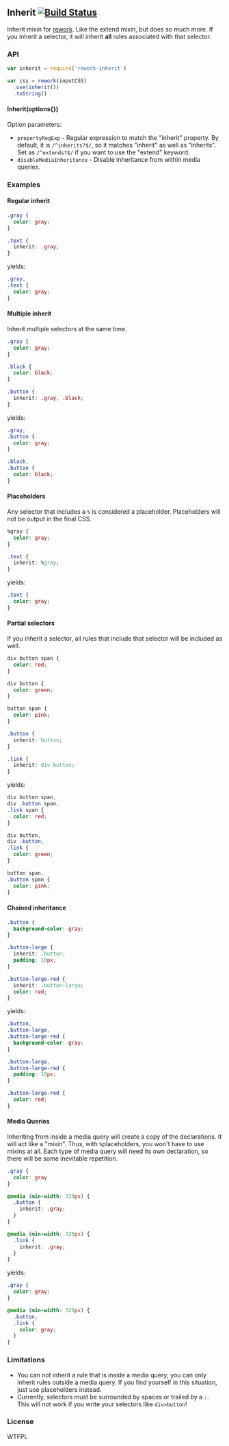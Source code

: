 ## Inherit [![Build Status](https://travis-ci.org/jonathanong/rework-inherit.png)](https://travis-ci.org/jonathanong/rework-inherit)

Inherit mixin for [rework](https://github.com/visionmedia/rework).
Like the extend mixin, but does so much more.
If you inherit a selector,
it will inherit __all__ rules associated with that selector.

### API

```js
var inherit = require('rework-inherit')

var css = rework(inputCSS)
  .use(inherit())
  .toString()
```

#### Inherit(options{})

Option parameters:

* `propertyRegExp` - Regular expression to match the "inherit" property.
  By default, it is `/^inherits?$/`, so it matches "inherit" as well as "inherits".
  Set as `/^extends?$/` if you want to use the "extend" keyword.
* `disableMediaInheritance` - Disable inheritance from within media queries.

### Examples

#### Regular inherit

```css
.gray {
  color: gray;
}

.text {
  inherit: .gray;
}
```

yields:

```css
.gray,
.text {
  color: gray;
}
```

#### Multiple inherit

Inherit multiple selectors at the same time.

```css
.gray {
  color: gray;
}

.black {
  color: black;
}

.button {
  inherit: .gray, .black;
}
```

yields:

```css
.gray,
.button {
  color: gray;
}

.black,
.button {
  color: black;
}
```

#### Placeholders

Any selector that includes a `%` is considered a placeholder.
Placeholders will not be output in the final CSS.

```css
%gray {
  color: gray;
}

.text {
  inherit: %gray;
}
```

yields:

```css
.text {
  color: gray;
}
```

#### Partial selectors

If you inherit a selector,
all rules that include that selector will be included as well.

```css
div button span {
  color: red;
}

div button {
  color: green;
}

button span {
  color: pink;
}

.button {
  inherit: button;
}

.link {
  inherit: div button;
}
```

yields:

```css
div button span,
div .button span,
.link span {
  color: red;
}

div button,
div .button,
.link {
  color: green;
}

button span,
.button span {
  color: pink;
}
```

#### Chained inheritance

```css
.button {
  background-color: gray;
}

.button-large {
  inherit: .button;
  padding: 10px;
}

.button-large-red {
  inherit: .button-large;
  color: red;
}
```

yields:

```css
.button,
.button-large,
.button-large-red {
  background-color: gray;
}

.button-large,
.button-large-red {
  padding: 10px;
}

.button-large-red {
  color: red;
}
```

#### Media Queries

Inheriting from inside a media query will create a copy of the declarations.
It will act like a "mixin".
Thus, with `%`placeholders, you won't have to use mixins at all.
Each type of media query will need its own declaration,
so there will be some inevitable repetition.

```css
.gray {
  color: gray
}

@media (min-width: 320px) {
  .button {
    inherit: .gray;
  }
}

@media (min-width: 320px) {
  .link {
    inherit: .gray;
  }
}
```

yields:

```css
.gray {
  color: gray;
}

@media (min-width: 320px) {
  .button,
  .link {
    color: gray;
  }
}
```

### Limitations

- You can not inherit a rule that is inside a media query;
  you can only inherit rules outside a media query.
  If you find yourself in this situation,
  just use placeholders instead.
- Currently, selectors must be surrounded by spaces or trailed by a `:`.
  This will not work if you write your selectors like `div>button`!

### License

WTFPL
